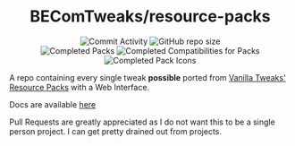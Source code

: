 <div align="center">

<h1>BEComTweaks/resource-packs</h1>

![Commit Activity](https://img.shields.io/github/commit-activity/w/BEComTweaks/resource-packs?style=for-the-badge&label=Commits&color=purple)
![GitHub repo size](https://img.shields.io/github/repo-size/BEComTweaks/resource-packs?style=for-the-badge&label=Size&color=pink)
<br>
![Completed Packs](https://img.shields.io/badge/Packs-531%2F534-blue?style=for-the-badge&color=blue)
![Completed Compatibilities for Packs](https://img.shields.io/badge/Compatibilities-123%2F123-cyan?style=for-the-badge&color=cyan)
![Completed Pack Icons](https://img.shields.io/badge/Pack%20Icons-528%2F531-green?style=for-the-badge&color=green)
</div>

<div align="left">
A repo containing every single tweak <b>possible</b> ported from <a href="https://vanillatweaks.net/picker/resource-packs">Vanilla Tweaks' Resource Packs</a> with a Web Interface.

Docs are available [here](https://becomtweaks.gitbook.io/docs)

Pull Requests are greatly appreciated as I do not want this to be a single person project. I can get pretty drained out from projects.
</div>
